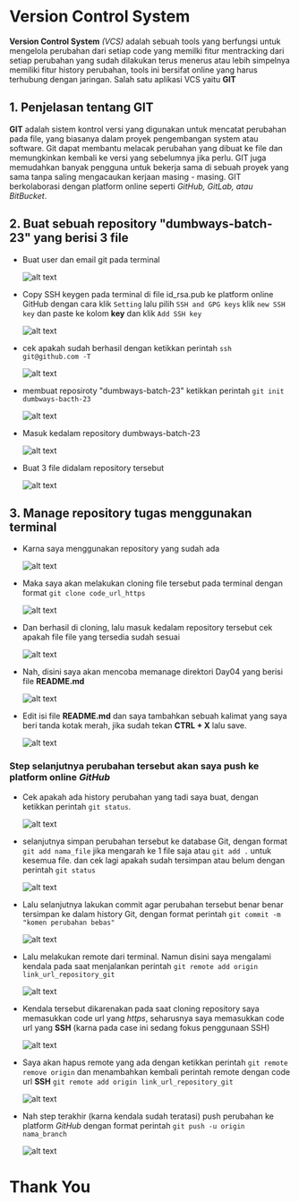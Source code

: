 # Version Control System

**Version Control System** _(VCS)_ adalah sebuah tools yang berfungsi untuk mengelola perubahan dari setiap code yang memilki fitur mentracking dari setiap perubahan yang sudah dilakukan terus menerus atau lebih simpelnya memiliki fitur history perubahan, tools ini bersifat online yang harus terhubung dengan jaringan. Salah satu aplikasi VCS yaitu **GIT**


## 1. Penjelasan tentang GIT

**GIT** adalah sistem kontrol versi yang digunakan untuk mencatat perubahan pada file, yang biasanya dalam proyek pengembangan system atau software. Git dapat membantu melacak perubahan yang dibuat ke file dan memungkinkan kembali ke versi yang sebelumnya jika perlu. GIT juga memudahkan banyak pengguna untuk bekerja sama di sebuah proyek yang sama tanpa saling mengacaukan kerjaan masing - masing. GIT berkolaborasi dengan platform online seperti _GitHub, GitLab, atau BitBucket_.


## 2. Buat sebuah repository "dumbways-batch-23" yang berisi 3 file


- Buat user dan email git pada terminal

  ![alt text](https://github.com/mochamadrere/devops23-dumbways-mochamadrere/blob/main/Pict/git%20config%20global%20user%20dan%20email.png)

- Copy SSH keygen pada terminal di file id_rsa.pub ke platform online GitHub dengan cara klik ``` Setting ``` lalu pilih ``` SSH and GPG keys ``` klik ``` new SSH key ``` dan paste ke kolom **key** dan klik ``` Add SSH key ```

  ![alt text](https://github.com/mochamadrere/devops23-dumbways-mochamadrere/blob/main/Pict/copy%20paste%20ssh%20key.png)


- cek apakah sudah berhasil dengan ketikkan perintah ``` ssh git@github.com -T ```

  ![alt text](https://github.com/mochamadrere/devops23-dumbways-mochamadrere/blob/main/Pict/test%20masuk%20git%20pada%20terminal.png)

- membuat reposiroty "dumbways-batch-23" ketikkan perintah ``` git init dumbways-bacth-23 ```

  ![alt text](https://github.com/mochamadrere/devops23-dumbways-mochamadrere/blob/main/Pict/git%20init%20dumbways%20batch23.png)

- Masuk kedalam repository dumbways-batch-23

  ![alt text](https://github.com/mochamadrere/devops23-dumbways-mochamadrere/blob/main/Pict/cd%20dumbways%20batch23.png)

- Buat 3 file didalam repository tersebut

  ![alt text](https://github.com/mochamadrere/devops23-dumbways-mochamadrere/blob/main/Pict/cat%20file1%20file2%20file3.png)


## 3. Manage repository tugas menggunakan terminal

- Karna saya menggunakan repository yang sudah ada

  ![alt text](https://github.com/mochamadrere/devops23-dumbways-mochamadrere/blob/main/Pict/git%20clone%20https.png)

- Maka saya akan melakukan cloning file tersebut pada terminal dengan format ``` git clone code_url_https ```

  ![alt text](https://github.com/mochamadrere/devops23-dumbways-mochamadrere/blob/main/Pict/git%20clone%20devops23%20repo.png)

- Dan berhasil di cloning, lalu masuk kedalam repository tersebut cek apakah file file yang tersedia sudah sesuai

  ![alt text](https://github.com/mochamadrere/devops23-dumbways-mochamadrere/blob/main/Pict/isi%20file%20repo%20devops23.png)

- Nah, disini saya akan mencoba memanage direktori Day04 yang berisi file **README.md**

  ![alt text](https://github.com/mochamadrere/devops23-dumbways-mochamadrere/blob/main/Pict/nano%20readme.md%20file.png)

- Edit isi file **README.md** dan saya tambahkan sebuah kalimat yang saya beri tanda kotak merah, jika sudah tekan **CTRL + X** lalu save.

  ![alt text](https://github.com/mochamadrere/devops23-dumbways-mochamadrere/blob/main/Pict/edit%20isi%20file%20readme.md.png)


### Step selanjutnya perubahan tersebut akan saya push ke platform online _GitHub_

- Cek apakah ada history perubahan yang tadi saya buat, dengan ketikkan perintah ``` git status ```.

  ![alt text](https://github.com/mochamadrere/devops23-dumbways-mochamadrere/blob/main/Pict/git%20status%20perubahan.png) 

- selanjutnya simpan perubahan tersebut ke database Git, dengan format ``` git add nama_file ``` jika mengarah ke 1 file saja atau ``` git add . ``` untuk kesemua file. dan cek lagi apakah sudah tersimpan atau belum dengan perintah ``` git status ```

  ![alt text](https://github.com/mochamadrere/devops23-dumbways-mochamadrere/blob/main/Pict/git%20add%20.%20dan%20git%20status.png)

- Lalu selanjutnya lakukan commit agar perubahan tersebut benar benar tersimpan ke dalam history Git, dengan format perintah ``` git commit -m "komen perubahan bebas" ```

  ![alt text](https://github.com/mochamadrere/devops23-dumbways-mochamadrere/blob/main/Pict/git%20commit.png)

- Lalu melakukan remote dari terminal. Namun disini saya mengalami kendala pada saat menjalankan perintah ``` git remote add origin link_url_repository_git ```

  ![alt text](https://github.com/mochamadrere/devops23-dumbways-mochamadrere/blob/main/Pict/git%20remote.png)

- Kendala tersebut dikarenakan pada saat cloning repository saya memasukkan code url yang _https_, seharusnya saya memasukkan code url yang **SSH** (karna pada case ini sedang fokus penggunaan SSH)

  ![alt text](https://github.com/mochamadrere/devops23-dumbways-mochamadrere/blob/main/Pict/git%20remote%20v.png)

- Saya akan hapus remote yang ada dengan ketikkan perintah ``` git remote remove origin ``` dan menambahkan kembali perintah remote dengan code url **SSH** ``` git remote add origin link_url_repository_git ```

  ![alt text](https://github.com/mochamadrere/devops23-dumbways-mochamadrere/blob/main/Pict/git%20remote%20remove%20origin.png)

- Nah step terakhir (karna kendala sudah teratasi) push perubahan ke platform _GitHub_ dengan format perintah ``` git push -u origin nama_branch ```

  ![alt text](https://github.com/mochamadrere/devops23-dumbways-mochamadrere/blob/main/Pict/git%20push%20-u%20origin%20main.png)


# Thank You
